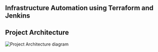 ## Infrastructure Automation using Terraform and Jenkins

## Project Architecture

![Project Architecture diagram](hbf.draw.io)
